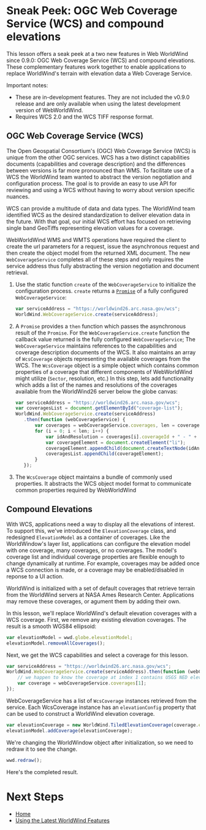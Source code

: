 <style>
    iframe {
        width: 100 vw;
        height: 700px;
    }
</style>
# Sneak Peek: OGC Web Coverage Service (WCS) and compound elevations

This lesson offers a seak peek at a two new features in Web WorldWind since 0.9.0: OGC Web Coverage Service (WCS) and compound elevations. These complementary features work together to enable applications to replace WorldWind's terrain with elevation data a Web Coverage Service. 

Important notes:
* These are in-development features. They are not included the v0.9.0 release and are only available when using the latest development version of WebWorldWind.
* Requires WCS 2.0 and the WCS TIFF response format.

## OGC Web Coverage Service (WCS)

The Open Geospatial Consortium's (OGC) Web Coverage Service (WCS) is unique from the other OGC services. WCS has a two distinct capabilities documents (capabilities and coverage description) and the differences between versions is far more pronounced than WMS. To facilitate use of a WCS the WorldWind team wanted to abstract the version negotiation and configuration process. The goal is to provide an easy to use API for reviewing and using a WCS without having to worry about version specific nuances.

WCS can provide a multitude of data and data types. The WorldWind team identified WCS as the desired standardization to deliver elevation data in the future. With that goal, our initial WCS effort has focused on retrieving single band GeoTiffs representing elevation values for a coverage.

WebWorldWind WMS and WMTS operations have required the client to create the url parameters for a request, issue the asynchronous request and then create the object model from the returned XML document. The new `WebCoverageService` completes all of these steps and only requires the service address thus fully abstracting the version negotiation and document retrieval.

1. Use the static function `create` of the `WebCoverageService` to initialize the configuration process. `create` returns a [`Promise`](https://developer.mozilla.org/en-US/docs/Web/JavaScript/Reference/Global_Objects/Promise) of a fully configured `WebCoverageService`:

    ```javascript
    var serviceAddress = "https://worldwind26.arc.nasa.gov/wcs";
    WorldWind.WebCoverageService.create(serviceAddress);
    ```
    
2. A `Promise` provides a `then` function which passes the asynchronous result of the `Promise`. For the `WebCoverageService.create` function the callback value returned is the fully configured `WebCoverageService`; The `WebCoverageService` maintains references to the capabilities and coverage description documents of the WCS. It also maintains an array of `WcsCoverage` objects representing the available coverages from the WCS. The `WcsCoverage` object is a simple object which contains common properties of a coverage that different components of WebWorldWind might utilize (`Sector`, resolution, etc.) In this step, lets add functionality which adds a list of the names and resolutions of the coverages available from the WorldWind26 server below the globe canvas:

    ```javascript
    var serviceAddress = "https://worldwind26.arc.nasa.gov/wcs";
    var coveragesList = document.getElementById("coverage-list");
    WorldWind.WebCoverageService.create(serviceAddress)
       .then(function (webCoverageService) {
           var coverages = webCoverageService.coverages, len = coverages.length, i;
           for (i = 0; i < len; i++) {
               var idAndResolution = coverages[i].coverageId + " - " + coverages[i].resolution;
               var coverageElement = document.createElement("li");
               coverageElement.appendChild(document.createTextNode(idAndResolution));
               coveragesList.appendChild(coverageElement);
           }
       });
    ```

3. The `WcsCoverage` object maintains a bundle of commonly used properties. It abstracts the WCS object model format to communicate common properties required by WebWorldWind

## Compound Elevations

With WCS, applications need a way to display all the elevations of interest. To support this, we've introduced the `ElevationCoverage` class, and redesigned `ElevationModel` as a container of coverages. Like the WorldWindow's layer list, applications can configure the elevation model with one coverage, many coverages, or no coverages. The model's coverage list and individual coverage properties are flexible enough to change dynamically at runtime. For example, coverages may be added once a WCS connection is made, or a coverage may be enabled/disabled in reponse to a UI action.

WorldWind is initialized with a set of default coverages that retrieve terrain from the WorldWind servers at NASA Ames Research Center. Applications may remove these coverages, or agument them by adding their own.

In this lesson, we'll replace WorldWind's default elevation coverages with a WCS coverage. First, we remove any existing elevation coverages. The result is a smooth WGS84 ellipsoid:

```javascript
var elevationModel = wwd.globe.elevationModel;
elevationModel.removeAllCoverages();
```

Next, we get the WCS capabilities and select a coverage for this lesson.

```javascript
var serviceAddress = "https://worldwind26.arc.nasa.gov/wcs";
WorldWind.WebCoverageService.create(serviceAddress).then(function (webCoverageService) {
    // we happen to know the coverage at index 1 contains USGS NED elevations; your application will likely look for a specific coverage by name, or let the user choose the coverage
    var coverage = webCoverageService.coverages[1];
});
```

WebCoverageService has a list of `WcsCoverage` instances retrieved from the service. Each WcsCoverage instance has an `elevationConfig` property that can be used to construct a WorldWind elevation coverage.

```javascript
var elevationCoverage = new WorldWind.TiledElevationCoverage(coverage.elevationConfig);
elevationModel.addCoverage(elevationCoverage);
```

We're changing the WorldWindow object after initialization, so we need to redraw it to see the change.

```javascript
wwd.redraw();
```

Here's the completed result.

<script async src="//jsfiddle.net/pdavidc/cexmpd1y/embed/"></script>

# Next Steps
    
* [Home](../../)
* [Using the Latest WorldWind Features](latest-features.html)
